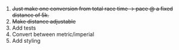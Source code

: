 1. ~~Just make one conversion from total race time -> pace @ a fixed distance of 5k.~~
2. ~~Make distance adjustable~~
3. Add tests
3. Convert between metric/imperial
4. Add styling
